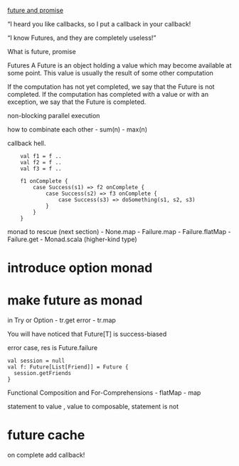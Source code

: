[future and promise](http://docs.scala-lang.org/overviews/core/futures.html)


“I heard you like callbacks, so I put a callback in your callback!

“I know Futures, and they are completely useless!”

What is future, promise

Futures
A Future is an object holding a value which may become available at some point.
This value is usually the result of some other computation

If the computation has not yet completed, we say that the Future is not completed.
If the computation has completed with a value or with an exception, we say that the Future is completed.

non-blocking parallel execution

how to combinate each other
    - sum(n)
    - max(n)

callback hell.


```
    val f1 = f ..
    val f2 = f ..
    val f3 = f ..

    f1 onComplete {
        case Success(s1) => f2 onComplete {
            case Success(s2) => f3 onComplete {
                case Success(s3) => doSomething(s1, s2, s3)
            }
        }
    }

```

monad to rescue (next section)
    - None.map
    - Failure.map
    - Failure.flatMap
    - Failure.get
    - Monad.scala (higher-kind type)

# introduce option monad
# make future as monad

in Try or Option
    - tr.get error
    - tr.map

You will have noticed that Future[T] is success-biased

error case, res is Future.failure

```
val session = null
val f: Future[List[Friend]] = Future {
  session.getFriends
}

```

Functional Composition and For-Comprehensions
    - flatMap
    - map

statement to value , value to composable, statement is not

# future cache
on complete add callback!

